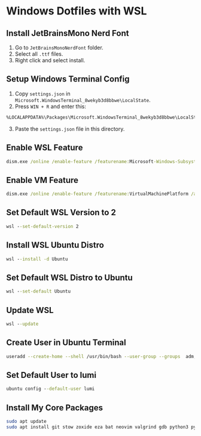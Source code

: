 # Windows Dotfiles with WSL

## Install JetBrainsMono Nerd Font
1. Go to `JetBrainsMonoNerdFont` folder.
2. Select all `.ttf` files.
3. Right click and select install.

## Setup Windows Terminal Config
1. Copy `settings.json` in `Microsoft.WindowsTerminal_8wekyb3d8bbwe\LocalState`.
2. Press `WIN + R` and enter this:
```txt
%LOCALAPPDATA%\Packages\Microsoft.WindowsTerminal_8wekyb3d8bbwe\LocalState
```
3. Paste the `settings.json` file in this directory.

## Enable WSL Feature
```bat
dism.exe /online /enable-feature /featurename:Microsoft-Windows-Subsystem-Linux /all /norestart 
```

## Enable VM Feature
```bat
dism.exe /online /enable-feature /featurename:VirtualMachinePlatform /all /norestart
```

## Set Default WSL Version to 2
```bat
wsl --set-default-version 2
```

## Install WSL Ubuntu Distro
```bat
wsl --install -d Ubuntu
```

## Set Default WSL Distro to Ubuntu
```bat
wsl --set-default Ubuntu
```

## Update WSL
```bat
wsl --update
```

## Create User in Ubuntu Terminal
```sh
useradd --create-home --shell /usr/bin/bash --user-group --groups  adm,dialout,cdrom,floppy,sudo,audio,dip,video,plugdev,netdev --password $(read -sp Password: pw ; echo $pw | openssl passwd -1 -stdin) lumi
```

## Set Default User to lumi
```bat
ubuntu config --default-user lumi
```

## Install My Core Packages
```sh
sudo apt update
sudo apt install git stow zoxide eza bat neovim valgrind gdb python3 python3-pip python3-venv npm sqlite3 texlive-full tree-sitter-cli zathura
```
